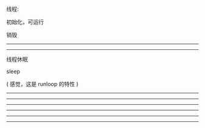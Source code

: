 线程:

初始化，可运行


销毁
<hr>


<hr>


线程休眠

sleep

( 感觉，这是 runloop 的特性  )




<hr>

<hr>

<hr>



<hr>

<hr>





<hr>





